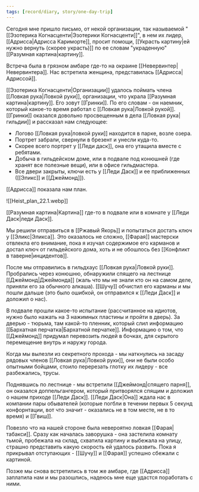 ```yaml
---
tags: [record/diary, story/one-day-trip]
---
```


Сегодня мне пришло письмо, от некой организации, так называемой "[[Эзотерика Когнасценти|Эзотерики Когнасценти]]", в нем их лидер, [[Адрисса|Адрисса Кариморте]], просит помощи, [[Украсть картину|ей нужно вернуть (скорее украсть)]] по ее словам "украденную" [[Разумная картина|картину]].

Встреча была в грязном амбаре где-то на окраине [[Невервинтер|Невервинтера]]. Нас встретила женщина, представилась [[Адрисса|Адриссой]].

[[Эзотерика Когнасценти|Организации]] удалось поймать члена [[Ловкая рука|Ловкой руки]], организации, что украла [[Разумная картина|картину]]. Его зовут [[Гринки]]. По его словам - он наемник, который какое-то время работал с [[Ловкая рука|Ловкой рукой]]. [[Гринки]] оказался довольно просвещенным в дела [[Ловкая рука|гильдии]] и рассказал нам следующее:

- Логово [[Ловкая рука|ловкой руки]] находится в парке, возле озера.
- Портрет забрали, свернули в брезент и унесли куда-то.
- Скорее всего портрет у [[Леди даск]], она его утащила вместе с ребятами.
- Добыча в гильдейском доме, или в подвале под конюшней (где хранят все полезные вещи), или в офисе гильдмастера.
- Все двери закрыты, ключи есть у [[Леди Даск]] и ее приближенных ([[Эликс]] и [[Джеймонд]]).

[[Адрисса]] показала нам план.

![[Heist_plan_22.1.webp]]

[[Разумная картина|Картина]] где-то в подвале или в комнате у [[Леди Даск|леди Даск]].

Мы решили отправиться в [[Ржавый Якорь]] и попытаться достать ключ у [[Эликс|Эликса]]. Это оказалось не сложно, [[Фарая]] мастерски отвлекла его внимание, пока я изучал содержимое его карманов и достал ключ от гильдейского дома, хоть и не обошлось без [[Конфликт в таверне|инцидентов]].

После мы отправились в гильдхаус [[Ловкая рука|Ловкой руки]]. Пробрались через конюшню, обнаружили спящего на лестнице [[Джеймонд|Джеймонда]] (жаль что мы не знали кто он на самом деле, приняли его за обычного алкаша). [[Шучу]] обчистил его карманы и мы пошли дальше (это было ошибкой, он отправился к [[Леди Даск]] и доложил о нас).

В подвале прошли какое-то испытание (рассчитанное на идиотов, нужно было нажать на 3 нажимных пластины и пройти в дверь). За дверью - тюрьма, там какой-то пленник, который слил информацию [[Бархатная перчатка|Бархатной перчатке]]. Информацию о том, что [[Джеймонд]] придумал перевозить людей в бочках, для скрытого перемещение внутрь и наружу города.

Когда мы вылезли из секретного прохода - мы наткнулись на засаду рядовых членов [[Ловкая рука|Ловкой руки]], они не были особо опытными бойцами, стоило перерезать глотку их лидеру - все разбежались, трусы.

Поднявшись по лестнице - мы встретили [[Джеймонд|спящего парня]], он оказался доппельгангером, который притворялся спящим и доложил о нашем приходе [[Леди Даск]]. [[Леди Даск|Она]] ждала нас в компании пары обывателей (которые погбли в течении первых 5 секунд конфорнтации, вот что значит - оказались не в том месте, не в то время) и [[Гвиш]].

Повезло что на нашей стороне была невероятно ловкая [[Фарая|табакси]]. Сразу как началась заворушка - она застелила комнату тьмой, пробежала на склад, схватила картину и выбежала на улицу, страшно представить какую скорость ей удалось развить. Пока я прикрывал отступающих - [[Шучу]] и [[Фарая]] успешно сбежали с картиной.

Позже мы снова встретились в том же амбаре, где [[Адрисса]] заплатила нам и мы разошлись, надеюсь мне еще удастся поработать с ними.
